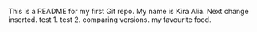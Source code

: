 This is a README for my first Git repo.
My name is Kira Alia.
Next change inserted.
test 1.
test 2.
comparing versions.
my favourite food.